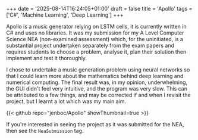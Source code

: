 +++
date = '2025-08-14T16:24:05+01:00'
draft = false
title = 'Apollo'
tags = ['C#', 'Machine Learning', 'Deep Learning']
+++

Apollo is a music generator relying on LSTM cells, it is currently written in 
C# and uses no libraries. It was my submission for my A Level Computer Science 
NEA (non-examined assessment) which, for the uninitiated, is a substantial 
project undertaken separately from the exam papers and requires students to 
choose a problem, analyse it, plan their solution then implement and test it 
thoroughly. 

I chose to undertake a music generation problem using neural networks so that 
I could learn more about the mathematics behind deep learning and numerical 
computing. The final result was, in my opinion, underwhelming, the GUI didn't 
feel very intuitive, and the program was very slow. This can be attributed to 
a few things, and may be corrected if and when I revisit the project, but I 
learnt a lot which was my main aim.

{{< github repo="jenboc/Apollo" showThumbnail=true >}}

If you're interested in seeing the project as it was submitted for the NEA, 
then see the `NeaSubmission` tag.
